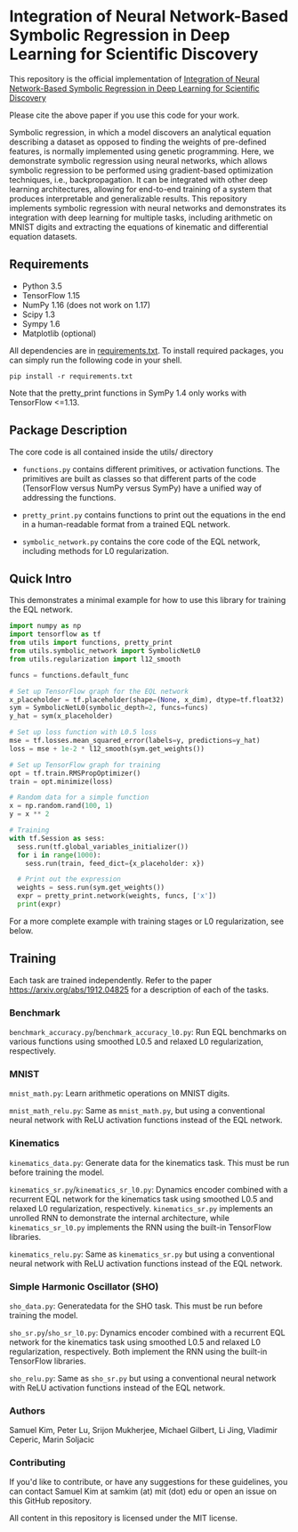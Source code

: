 # Integration of Neural Network-Based Symbolic Regression in Deep Learning for Scientific Discovery

This repository is the official implementation of 
[Integration of Neural Network-Based Symbolic Regression in Deep Learning for Scientific Discovery](https://arxiv.org/abs/1912.04825)

Please cite the above paper if you use this code for your work.

Symbolic regression, in which a model discovers an analytical equation describing a dataset as opposed to finding 
the weights of pre-defined features, is normally implemented using genetic programming.
Here, we demonstrate symbolic regression using neural networks,
which allows symbolic regression to be performed using gradient-based optimization techniques,
i.e., backpropagation.
It can be integrated with other deep learning architectures, allowing for end-to-end training of a system that produces
interpretable and generalizable results. This repository implements symbolic regression with neural networks and
demonstrates its integration with deep learning for multiple tasks,
including arithmetic on MNIST digits and extracting the equations of kinematic and differential equation datasets.

## Requirements

* Python 3.5
* TensorFlow 1.15
* NumPy 1.16 (does not work on 1.17)
* Scipy 1.3
* Sympy 1.6
* Matplotlib (optional)

All dependencies are in [requirements.txt](requirements.txt). 
To install required packages, you can simply run the following code in your shell.
```
pip install -r requirements.txt
```

Note that the pretty_print functions in SymPy 1.4 only works with TensorFlow <=1.13.

## Package Description

The core code is all contained inside the utils/ directory

* `functions.py` contains different primitives, or activation functions. The primitives are built as classes so that different parts of the code (TensorFlow versus NumPy versus SymPy) have a unified way of addressing the functions.

* `pretty_print.py` contains functions to print out the equations in the end in a human-readable format from a trained EQL network.

* `symbolic_network.py` contains the core code of the EQL network, including methods for L0 regularization.

## Quick Intro

This demonstrates a minimal example for how to use this library for training the EQL network.

```python
import numpy as np
import tensorflow as tf
from utils import functions, pretty_print
from utils.symbolic_network import SymbolicNetL0
from utils.regularization import l12_smooth

funcs = functions.default_func

# Set up TensorFlow graph for the EQL network
x_placeholder = tf.placeholder(shape=(None, x_dim), dtype=tf.float32)
sym = SymbolicNetL0(symbolic_depth=2, funcs=funcs)
y_hat = sym(x_placeholder)

# Set up loss function with L0.5 loss
mse = tf.losses.mean_squared_error(labels=y, predictions=y_hat)
loss = mse + 1e-2 * l12_smooth(sym.get_weights())

# Set up TensorFlow graph for training
opt = tf.train.RMSPropOptimizer()
train = opt.minimize(loss)

# Random data for a simple function
x = np.random.rand(100, 1)
y = x ** 2

# Training
with tf.Session as sess:
  sess.run(tf.global_variables_initializer())
  for i in range(1000):
    sess.run(train, feed_dict={x_placeholder: x})

  # Print out the expression
  weights = sess.run(sym.get_weights())
  expr = pretty_print.network(weights, funcs, ['x'])
  print(expr)
```

For a more complete example with training stages or L0 regularization, see below.

## Training

Each task are trained independently. 
Refer to the paper https://arxiv.org/abs/1912.04825 for a description of each of the tasks.

### Benchmark
`benchmark_accuracy.py`/`benchmark_accuracy_l0.py`: 
Run EQL benchmarks on various functions using smoothed L0.5 and relaxed L0 regularization, respectively.

### MNIST
`mnist_math.py`: Learn arithmetic operations on MNIST digits. 

`mnist_math_relu.py`: Same as `mnist_math.py`, 
but using a conventional neural network with ReLU activation functions instead of the EQL network.

### Kinematics
`kinematics_data.py`: Generate data for the kinematics task. This must be run before training the model.

`kinematics_sr.py`/`kinematics_sr_l0.py`: Dynamics encoder combined with a recurrent EQL network for the kinematics task
using smoothed L0.5 and relaxed L0 regularization, respectively. 
`kinematics_sr.py` implements an unrolled RNN to demonstrate the internal architecture, while 
`kinematics_sr_l0.py` implements the RNN using the built-in TensorFlow libraries.

`kinematics_relu.py`: Same as `kinematics_sr.py`
but using a conventional neural network with ReLU activation functions instead of the EQL network.

### Simple Harmonic Oscillator (SHO)
`sho_data.py`: Generatedata for the SHO task. This must be run before training the model.

`sho_sr.py`/`sho_sr_l0.py`: Dynamics encoder combined with a recurrent EQL network for the kinematics task
using smoothed L0.5 and relaxed L0 regularization, respectively. 
Both implement the RNN using the built-in TensorFlow libraries.

`sho_relu.py`: Same as `sho_sr.py`
but using a conventional neural network with ReLU activation functions instead of the EQL network.

### Authors
Samuel Kim, Peter Lu, Srijon Mukherjee, Michael Gilbert, Li Jing, Vladimir Ceperic, Marin Soljacic

### Contributing
If you'd like to contribute, or have any suggestions for these guidelines, 
you can contact Samuel Kim at samkim (at) mit (dot) edu or open an issue on this GitHub repository.

All content in this repository is licensed under the MIT license.
